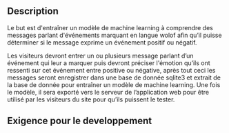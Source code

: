 ## Description

Le but est d'entraîner un modèle de machine learning à comprendre des messages parlant d'événements marquant en langue wolof afin qu’il puisse déterminer si le message exprime un événement positif ou négatif.

Les visiteurs devront entrer un ou plusieurs message parlant d’un événement qui leur a marquer puis devront préciser l'émotion qu’ils ont ressenti sur cet événement entre positive ou négative, après tout ceci les messages seront enregistrer dans une base de donnée sqlite3 et extrait de la base de donnée pour entraîner un modèle de machine learning. 
Une fois le modèle, il sera exporté vers le serveur de l’application web pour être utilisé par les visiteurs du site pour qu’ils puissent le tester.

## Exigence pour le developpement 
